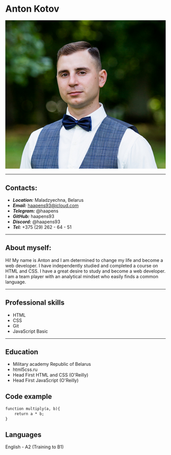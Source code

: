 
# Anton Kotov
![alt-not found](/images/808_cr.jpg)

************

## Contacts: 
* ***Location:*** Maladzyechna, Belarus
* ***Email:*** haapens93@icloud.com
* ***Telegram:*** @haapens
* ***GitHub:*** haapens93
* ***Discord:*** @haapens93
* ***Tel:*** +375 (29) 262 - 64 - 51

************

## About myself: 
Hi! My name is Anton and I am determined to change my life and become a web developer. I have independently studied and completed a course on HTML and CSS. I have a great desire to study and become a web developer. I am a team player with an analytical mindset who easily finds a common language. 

************

## Professional skills
* HTML
* CSS
* Git
* JavaScript Basic

************

## Education
* Military academy Republic of Belarus
* html5css.ru
* Head First HTML and CSS (O'Reilly)
* Head First JavaScript (O'Reilly)

## Code example

``` 
function multiply(a, b){
    return a * b;
}

```

## Languages

English - A2 (Training to B1)